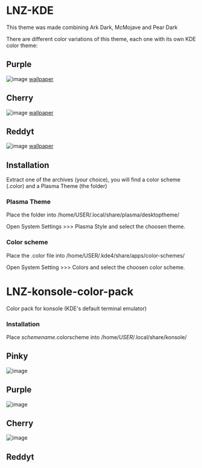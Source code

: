 # LNZ-KDE
This theme was made combining Ark Dark, McMojave and Pear Dark

There are different color variations of this theme, each one with its own KDE color theme:

## Purple
![image](https://i.imgur.com/8jl2fJj.png)
[wallpaper](https://i.imgur.com/V4sIdHr.png)

## Cherry
![image](https://i.imgur.com/TC4bsA2.png)
[wallpaper](https://i.imgur.com/cq6Pfsc.jpg)

## Reddyt
![image](https://i.imgur.com/PFvpiz2.png)
[wallpaper](https://i.imgur.com/og4olZL.png)

## Installation
Extract one of the archives (your choice), you will find a color scheme (.color) and a Plasma Theme (the folder)
### Plasma Theme
Place the folder into /home/USER/.local/share/plasma/desktoptheme/

Open System Settings >>> Plasma Style and select the choosen theme.
### Color scheme
Place the .color file into /home/USER/.kde4/share/apps/color-schemes/

Open System Setting >>> Colors and select the choosen color scheme.

# LNZ-konsole-color-pack

Color pack for konsole (KDE's default terminal emulator)

### Installation

Place _schemename_.colorscheme into /home/_USER_/.local/share/konsole/

## Pinky

![image](https://imgur.com/NbhqHbZ.png)

## Purple

![image](https://imgur.com/r3tgdzV.png)

## Cherry

![image](https://i.imgur.com/oB4xmES.png)

## Reddyt
